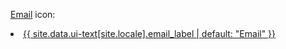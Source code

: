 [Email](www.test.com) icon: <i class="fas fa-fw fa-envelope" aria-hidden="true"></i>

<li><a href="mailto:{{ sean.kavanagh.19@ucl.ac.uk }}"><i class="fas fa-fw fa-envelope" aria-hidden="true"></i> {{ site.data.ui-text[site.locale].email_label | default: "Email" }}</a></li>
